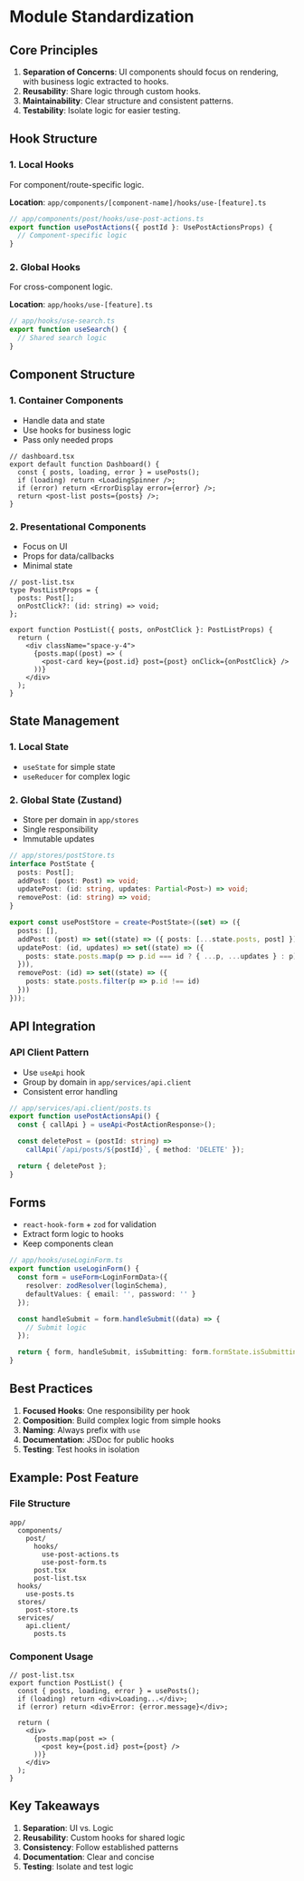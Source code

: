 # Module Standardization

## Core Principles

1. **Separation of Concerns**: UI components should focus on rendering, with business logic extracted to hooks.
2. **Reusability**: Share logic through custom hooks.
3. **Maintainability**: Clear structure and consistent patterns.
4. **Testability**: Isolate logic for easier testing.

## Hook Structure

### 1. Local Hooks

For component/route-specific logic.

**Location**: `app/components/[component-name]/hooks/use-[feature].ts`

```typescript
// app/components/post/hooks/use-post-actions.ts
export function usePostActions({ postId }: UsePostActionsProps) {
  // Component-specific logic
}
```

### 2. Global Hooks

For cross-component logic.

**Location**: `app/hooks/use-[feature].ts`

```typescript
// app/hooks/use-search.ts
export function useSearch() {
  // Shared search logic
}
```

## Component Structure

### 1. Container Components

- Handle data and state
- Use hooks for business logic
- Pass only needed props

```tsx
// dashboard.tsx
export default function Dashboard() {
  const { posts, loading, error } = usePosts();
  if (loading) return <LoadingSpinner />;
  if (error) return <ErrorDisplay error={error} />;
  return <post-list posts={posts} />;
}
```

### 2. Presentational Components

- Focus on UI
- Props for data/callbacks
- Minimal state

```tsx
// post-list.tsx
type PostListProps = {
  posts: Post[];
  onPostClick?: (id: string) => void;
};

export function PostList({ posts, onPostClick }: PostListProps) {
  return (
    <div className="space-y-4">
      {posts.map((post) => (
        <post-card key={post.id} post={post} onClick={onPostClick} />
      ))}
    </div>
  );
}
```

## State Management

### 1. Local State
- `useState` for simple state
- `useReducer` for complex logic

### 2. Global State (Zustand)
- Store per domain in `app/stores`
- Single responsibility
- Immutable updates

```typescript
// app/stores/postStore.ts
interface PostState {
  posts: Post[];
  addPost: (post: Post) => void;
  updatePost: (id: string, updates: Partial<Post>) => void;
  removePost: (id: string) => void;
}

export const usePostStore = create<PostState>((set) => ({
  posts: [],
  addPost: (post) => set((state) => ({ posts: [...state.posts, post] })),
  updatePost: (id, updates) => set((state) => ({
    posts: state.posts.map(p => p.id === id ? { ...p, ...updates } : p)
  })),
  removePost: (id) => set((state) => ({
    posts: state.posts.filter(p => p.id !== id)
  }))
}));
```

## API Integration

### API Client Pattern
- Use `useApi` hook
- Group by domain in `app/services/api.client`
- Consistent error handling

```typescript
// app/services/api.client/posts.ts
export function usePostActionsApi() {
  const { callApi } = useApi<PostActionResponse>();

  const deletePost = (postId: string) =>
    callApi(`/api/posts/${postId}`, { method: 'DELETE' });

  return { deletePost };
}
```

## Forms

- `react-hook-form` + `zod` for validation
- Extract form logic to hooks
- Keep components clean

```typescript
// app/hooks/useLoginForm.ts
export function useLoginForm() {
  const form = useForm<LoginFormData>({
    resolver: zodResolver(loginSchema),
    defaultValues: { email: '', password: '' }
  });

  const handleSubmit = form.handleSubmit((data) => {
    // Submit logic
  });

  return { form, handleSubmit, isSubmitting: form.formState.isSubmitting };
}
```

## Best Practices

1. **Focused Hooks**: One responsibility per hook
2. **Composition**: Build complex logic from simple hooks
3. **Naming**: Always prefix with `use`
4. **Documentation**: JSDoc for public hooks
5. **Testing**: Test hooks in isolation

## Example: Post Feature

### File Structure
```
app/
  components/
    post/
      hooks/
        use-post-actions.ts
        use-post-form.ts
      post.tsx
      post-list.tsx
  hooks/
    use-posts.ts
  stores/
    post-store.ts
  services/
    api.client/
      posts.ts
```

### Component Usage
```tsx
// post-list.tsx
export function PostList() {
  const { posts, loading, error } = usePosts();
  if (loading) return <div>Loading...</div>;
  if (error) return <div>Error: {error.message}</div>;

  return (
    <div>
      {posts.map(post => (
        <post key={post.id} post={post} />
      ))}
    </div>
  );
}
```

## Key Takeaways

1. **Separation**: UI vs. Logic
2. **Reusability**: Custom hooks for shared logic
3. **Consistency**: Follow established patterns
4. **Documentation**: Clear and concise
5. **Testing**: Isolate and test logic
